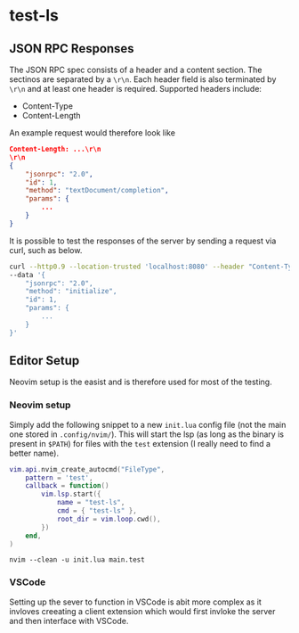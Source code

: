 # test-ls

## JSON RPC Responses

The JSON RPC spec consists of a header and a content section. The sectinos are separated by a `\r\n`. Each header field is also terminated by `\r\n` and at least one header is required. Supported headers include:

-   Content-Type
-   Content-Length

An example request would therefore look like

```json
Content-Length: ...\r\n
\r\n
{
	"jsonrpc": "2.0",
	"id": 1,
	"method": "textDocument/completion",
	"params": {
		...
	}
}
```

It is possible to test the responses of the server by sending a request via curl, such as below.

```bash
curl --http0.9 --location-trusted 'localhost:8080' --header "Content-Type: application/json" \
--data '{
    "jsonrpc": "2.0",
    "method": "initialize",
    "id": 1,
    "params": {
        ...
    }
}'
```

## Editor Setup

Neovim setup is the easist and is therefore used for most of the testing.

### Neovim setup

Simply add the following snippet to a new `init.lua` config file (not the main one stored in `.config/nvim/`). This will start the lsp (as long as the binary is present in `$PATH`) for files with the `test` extension (I really need to find a better name).

```lua
vim.api.nvim_create_autocmd("FileType",
    pattern = 'test',
    callback = function()
        vim.lsp.start({
            name = "test-ls",
            cmd = { "test-ls" },
            root_dir = vim.loop.cwd(),
        })
    end,
)
```

```basgh
nvim --clean -u init.lua main.test
```

### VSCode

Setting up the sever to function in VSCode is abit more complex as it invloves creeating a client extension which would first invloke the server and then interface with VSCode.
